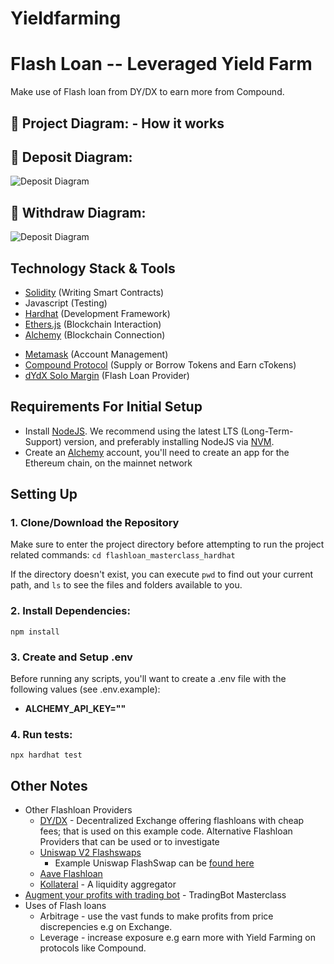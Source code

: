 # Yieldfarming


# Flash Loan -- Leveraged Yield Farm 

Make use of Flash loan from DY/DX to earn more from Compound. 

## 🔧 Project Diagram: - How it works

## 🔧 Deposit Diagram:
![Deposit Diagram](https://i.gyazo.com/77913f25dd333c7f8a9ea99813053c61.png)
</br>
## 🔧 Withdraw Diagram:
![Deposit Diagram](https://i.gyazo.com/3c5736a988fe92fc7bd3c373230c2663.png)

## Technology Stack & Tools

- [Solidity](https://docs.soliditylang.org/en/v0.8.17/) (Writing Smart Contracts)
- Javascript (Testing)
- [Hardhat](https://hardhat.org/) (Development Framework)
- [Ethers.js](https://docs.ethers.io/v5/) (Blockchain Interaction)
- [Alchemy](https://www.alchemy.com/) (Blockchain Connection)
* [Metamask](https://metamask.io/) (Account Management)
* [Compound Protocol](https://app.compound.finance/) (Supply or Borrow Tokens and Earn cTokens)
* [dYdX Solo Margin](https://etherscan.io/address/0x1e0447b19bb6ecfdae1e4ae1694b0c3659614e4e) (Flash Loan Provider)

## Requirements For Initial Setup
- Install [NodeJS](https://nodejs.org/en/). We recommend using the latest LTS (Long-Term-Support) version, and preferably installing NodeJS via [NVM](https://github.com/nvm-sh/nvm#intro).
- Create an [Alchemy](https://www.alchemy.com/) account, you'll need to create an app for the Ethereum chain, on the mainnet network

## Setting Up
### 1. Clone/Download the Repository
Make sure to enter the project directory before attempting to run the project related commands:
`cd flashloan_masterclass_hardhat`

If the directory doesn't exist, you can execute `pwd` to find out your current path, and `ls` to see the files and folders available to you.

### 2. Install Dependencies:
`npm install`

### 3. Create and Setup .env
Before running any scripts, you'll want to create a .env file with the following values (see .env.example):

- **ALCHEMY_API_KEY=""**

### 4. Run tests:
`npx hardhat test`

## Other Notes
* Other Flashloan Providers 
  * [DY/DX]() - Decentralized Exchange offering flashloans with cheap fees; that is used on this example code.
  Alternative Flashloan Providers that can be used or to investigate
  * [Uniswap V2 Flashswaps](https://docs.uniswap.org/protocol/V2/concepts/core-concepts/flash-swaps)
    - Example Uniswap FlashSwap can be [found here](https://github.com/Uniswap/uniswap-v2-periphery/blob/master/contracts/examples/ExampleFlashSwap.sol)
  * [Aave Flashloan](https://docs.aave.com/developers/guides/flash-loans)
  * [Kollateral](https://www.kollateral.co/) - A liquidity aggregator 
* [Augment your profits with trading bot](https://dappuniversity.teachable.com/courses/940808/lectures/24527435) - TradingBot Masterclass
* Uses of Flash loans
  * Arbitrage - use the vast funds to make profits from price discrepencies e.g on Exchange.
  * Leverage - increase exposure e.g earn more with Yield Farming on protocols like Compound.
